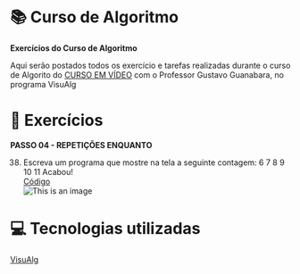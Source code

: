 # :books: Curso de Algoritmo
**Exercícios do Curso de Algoritmo**

 Aqui serão postados todos os exercício e tarefas realizadas durante o curso de Algorito do [CURSO EM VÍDEO](https://www.youtube.com/watch?v=8mei6uVttho&list=PLHz_AreHm4dmSj0MHol_aoNYCSGFqvfXV) com o Professor Gustavo Guanabara, no programa VisuAlg
 
 # :page_with_curl: Exercícios
 **PASSO 04 - REPETIÇÕES ENQUANTO**

38) Escreva um programa que mostre na tela a seguinte contagem: 6 7 8 9 10 11 Acabou!<br/> 
[Código](https://github.com/ArgemiroC/Curso-de-Algoritmo/blob/main/Exerc%C3%ADcios%20-%20PASSO%2004/Exerc%C3%ADcio%2038%20-%20Contar%20de%206%20a%2011)<br/>
![This is an image](https://github.com/ArgemiroC/Curso-de-Algoritmo/blob/main/Imagens/Exerc%C3%ADcio%2038(Contar%20de%206%20a%2011).jpeg)

# :computer: Tecnologias utilizadas

[VisuAlg](https://visualg3.com.br/)
